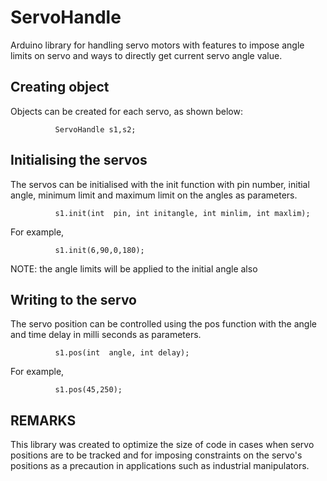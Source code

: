 # ServoHandle
Arduino library for handling servo motors with features to impose angle limits on servo and ways to directly get current servo angle value.

## Creating object
Objects can be created for each servo, as shown below:

              ServoHandle s1,s2;

## Initialising the servos
The servos can be initialised with the init function with pin number, initial angle, minimum limit and maximum limit on the angles as parameters.

              s1.init(int  pin, int initangle, int minlim, int maxlim);
  For example, 
  
              s1.init(6,90,0,180);
  NOTE: the angle limits will be applied to the initial angle also

## Writing to the servo
The servo position can be controlled using the pos function with the angle and time delay in milli seconds as parameters.

              s1.pos(int  angle, int delay);
  For example, 
  
              s1.pos(45,250);


## REMARKS
This library was created to optimize the size of code in cases when servo positions are to be tracked and for imposing constraints on the servo's positions as a precaution in applications such as industrial manipulators.  

